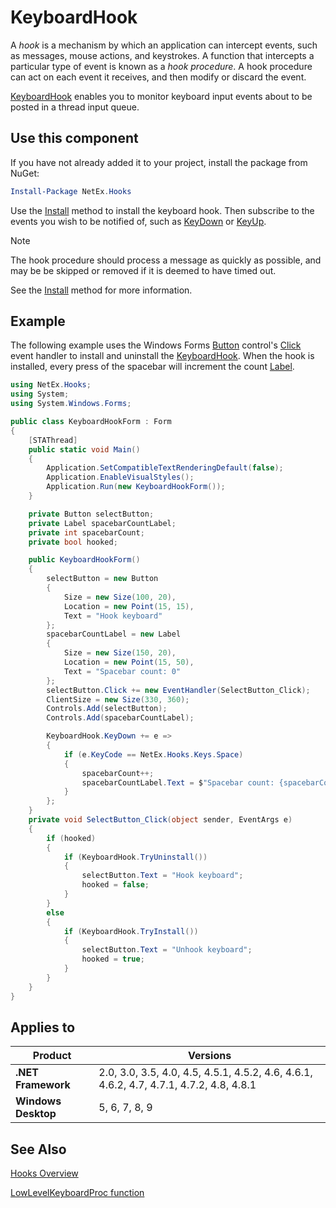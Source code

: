 # KeyboardHook

A _hook_ is a mechanism by which an application can intercept events, such as messages, mouse actions, and keystrokes. A function that intercepts a particular type of event is known as a _hook procedure_. A hook procedure can act on each event it receives, and then modify or discard the event.

[KeyboardHook](xref:NetEx.Hooks.KeyboardHook) enables you to monitor keyboard input events about to be posted in a thread input queue.

## Use this component

If you have not already added it to your project, install the package from NuGet:

```powershell
Install-Package NetEx.Hooks
```

Use the [Install](xref:NetEx.Hooks.KeyboardHook.Install) method to install the keyboard hook. Then subscribe to the events you wish to be notified of, such as [KeyDown](xref:NetEx.Hooks.KeyboardHook.KeyDown) or [KeyUp](xref:NetEx.Hooks.KeyboardHook.KeyUp).

> [!NOTE]
> The hook procedure should process a message as quickly as possible, and may be be skipped or removed if it is deemed to have timed out.
> 
> See the [Install](xref:NetEx.Hooks.KeyboardHook.Install) method for more information.

## Example

The following example uses the Windows Forms [Button](xref:System.Windows.Forms.Button) control's [Click](xref:System.Windows.Forms.Control.Click) event handler to install and uninstall the [KeyboardHook](xref:NetEx.Hooks.KeyboardHook). When the hook is installed, every press of the spacebar will increment the count [Label](xref:System.Windows.Forms.Label).

```csharp
using NetEx.Hooks;
using System;
using System.Windows.Forms;

public class KeyboardHookForm : Form
{
    [STAThread]
    public static void Main()
    {
        Application.SetCompatibleTextRenderingDefault(false);
        Application.EnableVisualStyles();
        Application.Run(new KeyboardHookForm());
    }

    private Button selectButton;
    private Label spacebarCountLabel;
    private int spacebarCount;
    private bool hooked;

    public KeyboardHookForm()
    {
        selectButton = new Button
        {
            Size = new Size(100, 20),
            Location = new Point(15, 15),
            Text = "Hook keyboard"
        };
        spacebarCountLabel = new Label
        {
            Size = new Size(150, 20),
            Location = new Point(15, 50),
            Text = "Spacebar count: 0"
        };
        selectButton.Click += new EventHandler(SelectButton_Click);
        ClientSize = new Size(330, 360);
        Controls.Add(selectButton);
        Controls.Add(spacebarCountLabel);

        KeyboardHook.KeyDown += e =>
        {
            if (e.KeyCode == NetEx.Hooks.Keys.Space)
            {
                spacebarCount++;
                spacebarCountLabel.Text = $"Spacebar count: {spacebarCount}";
            }
        };
    }
    private void SelectButton_Click(object sender, EventArgs e)
    {
        if (hooked)
        {
            if (KeyboardHook.TryUninstall())
            {
                selectButton.Text = "Hook keyboard";
                hooked = false;
            }
        }
        else
        {
            if (KeyboardHook.TryInstall())
            {
                selectButton.Text = "Unhook keyboard";
                hooked = true;
            }
        }
    }
}
```

## Applies to

Product             | Versions
--------------------|---------
**.NET Framework**  | 2.0, 3.0, 3.5, 4.0, 4.5, 4.5.1, 4.5.2, 4.6, 4.6.1, 4.6.2, 4.7, 4.7.1, 4.7.2, 4.8, 4.8.1
**Windows Desktop** | 5, 6, 7, 8, 9

## See Also

[Hooks Overview](https://learn.microsoft.com/en-us/windows/win32/winmsg/about-hooks)

[LowLevelKeyboardProc function](https://learn.microsoft.com/en-us/windows/win32/winmsg/lowlevelkeyboardproc)